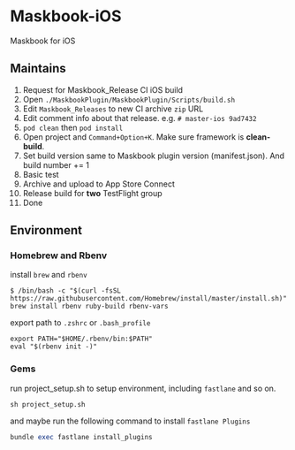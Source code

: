 # Maskbook-iOS

Maskbook for iOS

## Maintains

1. Request for Maskbook_Release CI iOS build
2. Open `./MaskbookPlugin/MaskbookPlugin/Scripts/build.sh`
3. Edit `Maskbook_Releases` to new CI archive `zip` URL
4. Edit comment info about that release. e.g. `# master-ios 9ad7432`
5. `pod clean` then `pod install`
6. Open project and `Command+Option+K`. Make sure framework is **clean-build**.
7. Set build version same to Maskbook plugin version (manifest.json). And build number += 1
8. Basic test
9. Archive and upload to App Store Connect
10. Release build for **two** TestFlight group
11. Done

## Environment

### Homebrew and Rbenv

install `brew` and `rbenv`

```shell
$ /bin/bash -c "$(curl -fsSL https://raw.githubusercontent.com/Homebrew/install/master/install.sh)"
brew install rbenv ruby-build rbenv-vars
```

export path to `.zshrc` or `.bash_profile`

```shell
export PATH="$HOME/.rbenv/bin:$PATH" 
eval "$(rbenv init -)"
```

### Gems

run project_setup.sh to setup environment, including `fastlane` and so on.

```shell
sh project_setup.sh
```

and maybe run the following command to install `fastlane Plugins`

```ruby
bundle exec fastlane install_plugins
```
